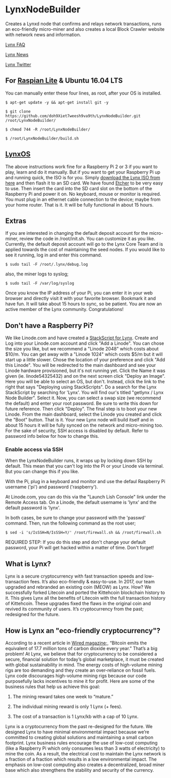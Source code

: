 # LynxNodeBuilder
Creates a Lynxd node that confirms and relays network transactions, runs an eco-friendly micro-miner and also creates a local Block Crawler website with network news and information.

[Lynx FAQ](https://getlynx.io/faq/)

[Lynx News](https://getlynx.io/news/)

[Lynx Twitter](https://twitter.com/GetlynxIo)

## For [Raspian Lite](https://www.raspberrypi.org/downloads/raspbian/) & Ubuntu 16.04 LTS

You can manually enter these four lines, as root, after your OS is installed.
```
$ apt-get update -y && apt-get install git -y
```
```
$ git clone https://github.com/doh9Xiet7weesh9va9th/LynxNodeBuilder.git /root/LynxNodeBuilder/
```
```
$ chmod 744 -R /root/LynxNodeBuilder/
```
```
$ /root/LynxNodeBuilder/build.sh
```

## [LynxOS](http://cdn.getlynx.io/LynxOS.tar.gz)

The above instructions work fine for a Raspberry Pi 2 or 3 if you want to play, learn and do it manually. But if you want to get your Raspberry Pi up and running quick, the ISO is for you. Simply [download the Lynx ISO from here](http://cdn.getlynx.io/LynxOS.tar.gz) and then flash it to an SD card. We have found [Etcher](https://etcher.io) to be very easy to use. Then insert the card into the SD card slot on the bottom of the Raspberry Pi and power it on. No keyboard, mouse or monitor is required. You must plug in an ethernet cable connection to the device; maybe from your home router. That is it. It will be fully functional in about 15 hours.

## Extras

If you are interested in changing the default deposit account for the micro-miner, review the code in /root/init.sh. You can customize it as you like. Currently, the default deposit account will go to the Lynx Core Team and is applied towards the cost of maintaining the seed nodes. If you would like to see it running, log in and enter this command.

```
$ sudo tail -F /root/.lynx/debug.log
```

also, the miner logs to syslog;

```
$ sudo tail -F /var/log/syslog
```

Once you know the IP address of your Pi, you can enter it in your web browser and directly visit it with your favorite browser. Bookmark it and have fun. It will take about 15 hours to sync, so be patient. You are now an active member of the Lynx community. Congratulations!

## Don't have a Raspberry Pi?

We like Linode.com and have created a [StackScript for Lynx](https://www.linode.com/stackscripts/view/277281). Create and Log into your Linode.com account and click "Add a Linode". You can chose the size you like, but we recommend a "Linode 2048" which costs about $10/m. You can get away with a "Linode 1024" which costs $5/m but it will start up a little slower. Chose the location of your preference and click "Add this Linode". You will be redirected to the main dashboard and see your Linode hardware provisioned, but it's not running yet. Click the Name it was given (ie. linode54325432) and on the next screen click "Deploy an Image". Here you will be able to select an OS, but don't. Instead, click the link to the right that says "Deploying using StackScripts". Do a search for the Lynx StackScript by searching for 'Lynx'. You will find our's titled "getlynx / Lynx Node Builder". Select it. Now, you can select a swap size (we recommend the default) and enter your root password. Be sure to write this down for future reference. Then click "Deploy". The final step is to boot your new Linode. From the main dashboard, select the Linode you created and click the "Boot" button. That is it. Your new Lynx node will build itself and in about 15 hours it will be fully synced on the network and micro-mining too. For the sake of security, SSH access is disabled by default. Refer to password info below for how to change this.

### Enable access via SSH

When the LynxNodeBuilder runs, it wraps up by locking down SSH by default. This mean that you can't log into the Pi or your Linode via terminal. But you can change this if you like. 

With the Pi, plug in a keyboard and monitor and use the defaul Raspberry Pi username ('pi') and password ('raspberry').

At Linode.com, you can do this via the "Launch Lish Console" link under the Remote Access tab. On a Linode, the default username is 'lynx' and the default password is 'lynx'.

In both cases, be sure to change your password with the 'passwd' command. Then, run the following command as the root user;

```
$ sed -i 's/IsSSH=N/IsSSH=Y/' /root/firewall.sh && /root/firewall.sh
```

REQUIRED STEP: If you do this step and don't change your default password, your Pi will get hacked within a matter of time. Don't forget!

## What is Lynx?

Lynx is a secure cryptocurrency with fast transaction speeds and low-transaction fees. It’s also eco-friendly & easy-to-use. In 2017, our team upgraded and rebranded an existing coin (MEOW) as Lynx. How? We successfully forked Litecoin and ported the Kittehcoin blockchain history to it. This gives Lynx all the benefits of Litecoin with the full transaction history of Kittehcoin. These upgrades fixed the flaws in the original coin and revived its community of users. It’s cryptocurrency from the past; redesigned for the future.

## How is Lynx an "eco-friendly cryptocurrency"?

According to a recent article in [Wired magazine](https://www.wired.com/story/bitcoin-global-warming/);, “Bitcoin emits the equivalent of 17.7 million tons of carbon dioxide every year.” That’s a big problem! At Lynx, we believe that for cryptocurrency to be considered a secure, financial solution for today’s global marketplace, it must be created with global sustainability in mind. The energy costs of high-volume mining rigs are too demanding and they create an over-reliance on fossil fuels. Lynx code discourages high-volume mining rigs because our code purposefully lacks incentives to mine it for profit. Here are some of the business rules that help us achieve this goal:

1. The mining reward takes one week to “mature.”

2. The individual mining reward is only 1 Lynx (+ fees).

3. The cost of a transaction is 1 Lynx/kb with a cap of 10 Lynx.

Lynx is a cryptocurrency from the past re-designed for the future. We designed Lynx to have minimal environmental impact because we’re committed to creating global solutions and maintaining a small carbon footprint. Lynx business rules encourage the use of low-cost computing (like a Raspberry Pi which only consumes less than 3 watts of electricity) to mine the coin. As a result, the electrical cost to maintain the Lynx network is a fraction of a fraction which results in a low environmental impact. The emphasis on low-cost computing also creates a decentralized, broad miner base which also strengthens the stability and security of the currency.



